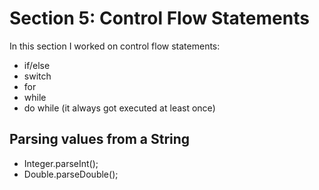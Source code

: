 # Section 5: Control Flow Statements
In this section I worked on control flow statements:
- if/else
- switch
- for
- while
- do while (it always got executed at least once)

## Parsing values from a String
- Integer.parseInt();
- Double.parseDouble();